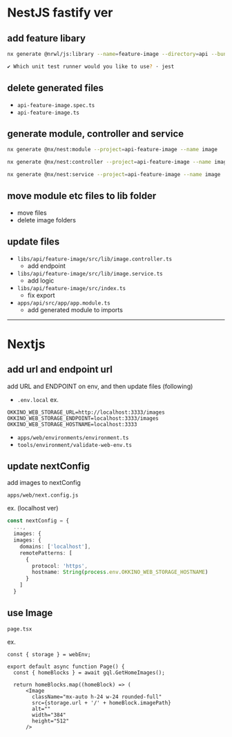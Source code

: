 # NestJS fastify ver

## add feature libary

```bash
nx generate @nrwl/js:library --name=feature-image --directory=api --bundler=swc --tags "scope:api"

✔ Which unit test runner would you like to use? · jest
```

## delete generated files

* `api-feature-image.spec.ts`
* `api-feature-image.ts`

## generate module, controller and service

```bash
nx generate @nx/nest:module --project=api-feature-image --name image

nx generate @nx/nest:controller --project=api-feature-image --name image

nx generate @nx/nest:service --project=api-feature-image --name image
```

## move module etc files to lib folder

* move files
* delete image folders

## update files

* `libs/api/feature-image/src/lib/image.controller.ts`
    - add endpoint
* `libs/api/feature-image/src/lib/image.service.ts`
    - add logic
* `libs/api/feature-image/src/index.ts`
    - fix export
* `apps/api/src/app/app.module.ts`
    - add generated module to imports

_________________________________________________

# Nextjs

## add url and endpoint url

add URL and ENDPOINT on env, and then update files (following)

* `.env.local`
ex.  

```text
OKKINO_WEB_STORAGE_URL=http://localhost:3333/images
OKKINO_WEB_STORAGE_ENDPOINT=localhost:3333/images
OKKINO_WEB_STORAGE_HOSTNAME=localhost:3333
```

* `apps/web/environments/environment.ts`
* `tools/environment/validate-web-env.ts`

## update nextConfig

add images to nextConfig       

 `apps/web/next.config.js`

ex. (localhost ver)  

```ts
const nextConfig = {
  ...,
  images: {
  images: {
    domains: ['localhost'],
    remotePatterns: [
      {
        protocol: 'https',
        hostname: String(process.env.OKKINO_WEB_STORAGE_HOSTNAME)
      }
    ]
  }
```

## use Image

 `page.tsx`

ex.  

```tsx
const { storage } = webEnv;

export default async function Page() {
  const { homeBlocks } = await gql.GetHomeImages();

  return homeBlocks.map((homeBlock) => (
      <Image
        className="mx-auto h-24 w-24 rounded-full"
        src={storage.url + '/' + homeBlock.imagePath}
        alt=""
        width="384"
        height="512"
      />
```
